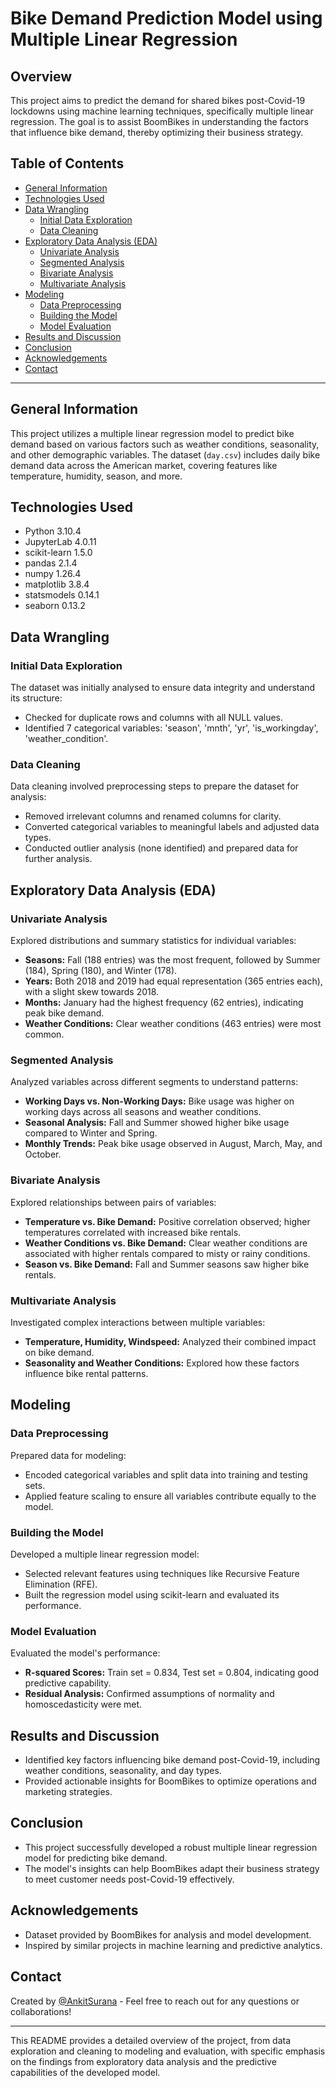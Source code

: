 # Bike Demand Prediction Model using Multiple Linear Regression

## Overview
This project aims to predict the demand for shared bikes post-Covid-19 lockdowns using machine learning techniques, specifically multiple linear regression. The goal is to assist BoomBikes in understanding the factors that influence bike demand, thereby optimizing their business strategy.

## Table of Contents
- [General Information](#general-information)
- [Technologies Used](#technologies-used)
- [Data Wrangling](#data-wrangling)
  - [Initial Data Exploration](#initial-data-exploration)
  - [Data Cleaning](#data-cleaning)
- [Exploratory Data Analysis (EDA)](#exploratory-data-analysis-eda)
  - [Univariate Analysis](#univariate-analysis)
  - [Segmented Analysis](#segmented-analysis)
  - [Bivariate Analysis](#bivariate-analysis)
  - [Multivariate Analysis](#multivariate-analysis)
- [Modeling](#modeling)
  - [Data Preprocessing](#data-preprocessing)
  - [Building the Model](#building-the-model)
  - [Model Evaluation](#model-evaluation)
- [Results and Discussion](#results-and-discussion)
- [Conclusion](#conclusion)
- [Acknowledgements](#acknowledgements)
- [Contact](#contact)

---

## General Information
This project utilizes a multiple linear regression model to predict bike demand based on various factors such as weather conditions, seasonality, and other demographic variables. The dataset (`day.csv`) includes daily bike demand data across the American market, covering features like temperature, humidity, season, and more.

## Technologies Used
- Python 3.10.4
- JupyterLab 4.0.11
- scikit-learn 1.5.0
- pandas 2.1.4
- numpy 1.26.4
- matplotlib 3.8.4
- statsmodels 0.14.1
- seaborn 0.13.2

## Data Wrangling
### Initial Data Exploration
The dataset was initially analysed to ensure data integrity and understand its structure:
- Checked for duplicate rows and columns with all NULL values.
- Identified 7 categorical variables: 'season', 'mnth', 'yr', 'is_workingday', 'weather_condition'.

### Data Cleaning
Data cleaning involved preprocessing steps to prepare the dataset for analysis:
- Removed irrelevant columns and renamed columns for clarity.
- Converted categorical variables to meaningful labels and adjusted data types.
- Conducted outlier analysis (none identified) and prepared data for further analysis.

## Exploratory Data Analysis (EDA)
### Univariate Analysis
Explored distributions and summary statistics for individual variables:
- **Seasons:** Fall (188 entries) was the most frequent, followed by Summer (184), Spring (180), and Winter (178).
- **Years:** Both 2018 and 2019 had equal representation (365 entries each), with a slight skew towards 2018.
- **Months:** January had the highest frequency (62 entries), indicating peak bike demand.
- **Weather Conditions:** Clear weather conditions (463 entries) were most common.

### Segmented Analysis
Analyzed variables across different segments to understand patterns:
- **Working Days vs. Non-Working Days:** Bike usage was higher on working days across all seasons and weather conditions.
- **Seasonal Analysis:** Fall and Summer showed higher bike usage compared to Winter and Spring.
- **Monthly Trends:** Peak bike usage observed in August, March, May, and October.

### Bivariate Analysis
Explored relationships between pairs of variables:
- **Temperature vs. Bike Demand:** Positive correlation observed; higher temperatures correlated with increased bike rentals.
- **Weather Conditions vs. Bike Demand:** Clear weather conditions are associated with higher rentals compared to misty or rainy conditions.
- **Season vs. Bike Demand:** Fall and Summer seasons saw higher bike rentals.

### Multivariate Analysis
Investigated complex interactions between multiple variables:
- **Temperature, Humidity, Windspeed:** Analyzed their combined impact on bike demand.
- **Seasonality and Weather Conditions:** Explored how these factors influence bike rental patterns.

## Modeling
### Data Preprocessing
Prepared data for modeling:
- Encoded categorical variables and split data into training and testing sets.
- Applied feature scaling to ensure all variables contribute equally to the model.

### Building the Model
Developed a multiple linear regression model:
- Selected relevant features using techniques like Recursive Feature Elimination (RFE).
- Built the regression model using scikit-learn and evaluated its performance.

### Model Evaluation
Evaluated the model's performance:
- **R-squared Scores:** Train set = 0.834, Test set = 0.804, indicating good predictive capability.
- **Residual Analysis:** Confirmed assumptions of normality and homoscedasticity were met.

## Results and Discussion
- Identified key factors influencing bike demand post-Covid-19, including weather conditions, seasonality, and day types.
- Provided actionable insights for BoomBikes to optimize operations and marketing strategies.

## Conclusion
- This project successfully developed a robust multiple linear regression model for predicting bike demand.
- The model's insights can help BoomBikes adapt their business strategy to meet customer needs post-Covid-19 effectively.

## Acknowledgements
- Dataset provided by BoomBikes for analysis and model development.
- Inspired by similar projects in machine learning and predictive analytics.

## Contact
Created by [@AnkitSurana](https://github.com/AnkitSurana) - Feel free to reach out for any questions or collaborations!

---

This README provides a detailed overview of the project, from data exploration and cleaning to modeling and evaluation, with specific emphasis on the findings from exploratory data analysis and the predictive capabilities of the developed model.
